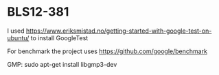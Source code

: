 # BLS12-381

I used https://www.eriksmistad.no/getting-started-with-google-test-on-ubuntu/ to install GoogleTest

For benchmark the project uses https://github.com/google/benchmark

GMP:
sudo apt-get install libgmp3-dev